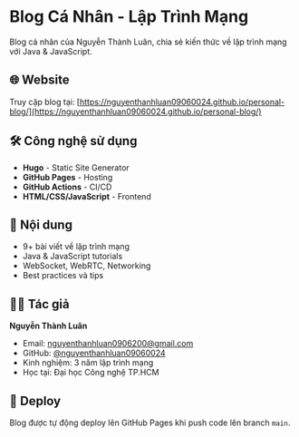 # Blog Cá Nhân - Lập Trình Mạng

Blog cá nhân của Nguyễn Thành Luân, chia sẻ kiến thức về lập trình mạng với Java & JavaScript.

## 🌐 Website

Truy cập blog tại: [https://nguyenthanhluan09060024.github.io/personal-blog/](https://nguyenthanhluan09060024.github.io/personal-blog/)

## 🛠️ Công nghệ sử dụng

- **Hugo** - Static Site Generator
- **GitHub Pages** - Hosting
- **GitHub Actions** - CI/CD
- **HTML/CSS/JavaScript** - Frontend

## 📝 Nội dung

- 9+ bài viết về lập trình mạng
- Java & JavaScript tutorials
- WebSocket, WebRTC, Networking
- Best practices và tips

## 👨‍💻 Tác giả

**Nguyễn Thành Luân**
- Email: nguyenthanhluan0906200@gmail.com
- GitHub: [@nguyenthanhluan09060024](https://github.com/nguyenthanhluan09060024)
- Kinh nghiệm: 3 năm lập trình mạng
- Học tại: Đại học Công nghệ TP.HCM

## 🚀 Deploy

Blog được tự động deploy lên GitHub Pages khi push code lên branch `main`.